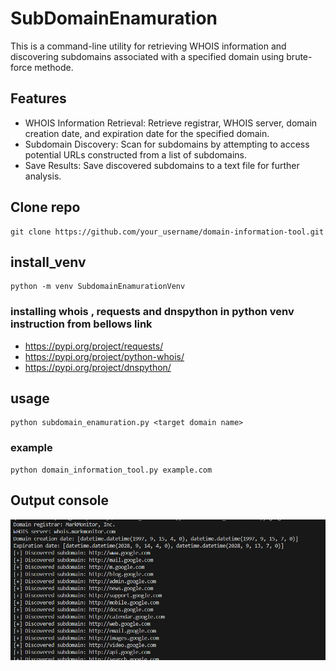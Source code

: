 # SubDomainEnamuration
This is a command-line utility for retrieving WHOIS information and discovering subdomains associated with a specified domain using brute-force methode.



## Features

- WHOIS Information Retrieval: Retrieve registrar, WHOIS server, domain creation date, and expiration date for the specified domain.
- Subdomain Discovery: Scan for subdomains by attempting to access potential URLs constructed from a list of subdomains.
- Save Results: Save discovered subdomains to a text file for further analysis.




## Clone repo
```console
git clone https://github.com/your_username/domain-information-tool.git

```

## install_venv
```console
python -m venv SubdomainEnamurationVenv
```

### installing whois , requests and dnspython in python venv instruction from bellows link

- https://pypi.org/project/requests/
- https://pypi.org/project/python-whois/
- https://pypi.org/project/dnspython/


## usage
```console
python subdomain_enamuration.py <target domain name>
```
### example
```console
python domain_information_tool.py example.com

```

## Output console
![ScanningOutput](Capture.PNG)

